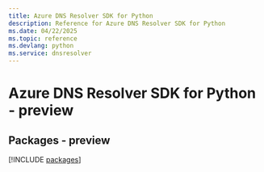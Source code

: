 ```yaml
---
title: Azure DNS Resolver SDK for Python
description: Reference for Azure DNS Resolver SDK for Python
ms.date: 04/22/2025
ms.topic: reference
ms.devlang: python
ms.service: dnsresolver
---
```

# Azure DNS Resolver SDK for Python - preview
## Packages - preview
[!INCLUDE [packages](dns-resolver-index.md)]
